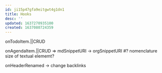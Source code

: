 ```yaml
---
id: ji15p47gfa9eitgwt4g1dn1
title: Hooks
desc: ''
updated: 1637270935100
created: 1637080724359
---
```


onTodoItem.||CRUD

onAgendaItem.||CRUD => mdSnippetURI -> orgSnippetURI
#? nomenclature size of textual elememt?

onHeaderRenamed -> change backlinks
